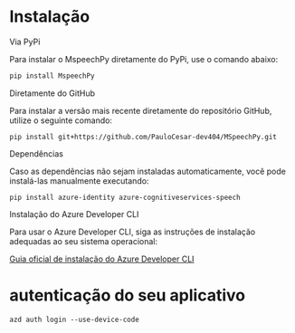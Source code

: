 # Instalação

Via PyPi

Para instalar o MspeechPy diretamente do PyPi, use o comando abaixo:
```python 
pip install MspeechPy
```
Diretamente do GitHub

Para instalar a versão mais recente diretamente do repositório GitHub, utilize o seguinte comando:
```commandline 
pip install git+https://github.com/PauloCesar-dev404/MSpeechPy.git
```

Dependências

Caso as dependências não sejam instaladas automaticamente, você pode instalá-las manualmente executando:
```commandline
pip install azure-identity azure-cognitiveservices-speech
```
Instalação do Azure Developer CLI

Para usar o Azure Developer CLI, siga as instruções de instalação adequadas ao seu sistema operacional:

[Guia oficial de instalação do Azure Developer CLI](https://learn.microsoft.com/pt-br/azure/developer/azure-developer-cli/install-azd?tabs=winget-windows%2Cbrew-mac%2Cscript-linux&pivots=os-linux)

# autenticação do seu aplicativo
```commandline 
azd auth login --use-device-code
```


